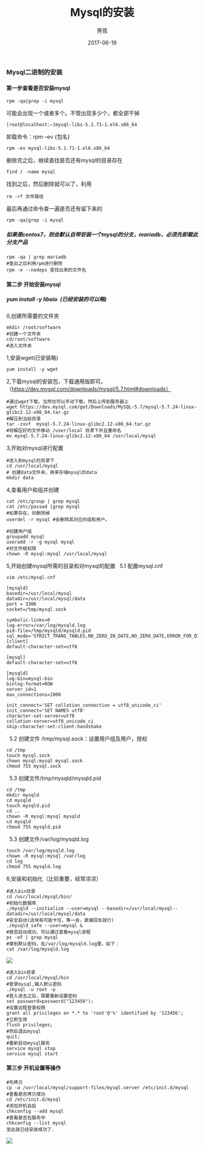 ﻿---
layout: post
title: 'Mysql的安装'
date: 2017-06-19
author: 男孩
tags: mysql
---
### Mysql二进制的安装
#### 第一步查看是否安装mysql
```
rpm -qa|grep -i mysql
```
可能会出现一个或者多个。不管出现多少个，都全部干掉
```
[root@localhost:~]mysql-libs-5.1.71-1.el6.x86_64
```
卸载命令：rpm –ev {包名}
```
rpm -ev mysql-libs-5.1.71-1.el6.x86_64
```
删除完之后，继续查找是否还有mysql的目录存在
```
find / -name mysql
```
找到之后，然后删除就可以了，利用 
```
rm -rf 文件路径
```
最后再通过命令查一遍是否还有留下来的
```
rpm -qa|grep -i mysql
```
##### 如果是centos7，则会默认自带安装一个mysql的分支，mariadb，必须先卸载此分支产品
```
rpm -qa | grep mariadb
#查出之后利用rpm进行删除
rpm -e --nodeps 查找出来的文件名
```
#### 第二步 开始安装mysql
#####   yum install -y libaio &nbsp;(已经安装的可以略)
0,创建所需要的文件夹
```
mkdir /root/software 
#创建一个文件夹
cd/root/software 
#进入文件夹
```
1,安装wget(已安装略)
```
yum install -y wget
```
2,下载mysql的安装包，下载通用版即可。（https://dev.mysql.com/downloads/mysql/5.7.html#downloads）
```
#通过wget下载，当然也可以手动下载，然后上传到服务器上
wget https://dev.mysql.com/get/Downloads/MySQL-5.7/mysql-5.7.24-linux-glibc2.12-x86_64.tar.gz
#解压到当前目录
tar -zxvf  mysql-5.7.24-linux-glibc2.12-x86_64.tar.gz 
#将解压好的文件移动 /user/local 目录下并且重命名
mv mysql-5.7.24-linux-glibc2.12-x86_64 /usr/local/mysql
```
3,开始对mysql进行配置
```
#进入到mysql的目录下
cd /usr/local/mysql
# 创建data文件夹，用来存储mysql的data
mkdir data
```
4,查看用户和组并创建
```
cat /etc/group | grep mysql
cat /etc/passwd |grep mysql
#如果存在，则删除掉
userdel -r mysql #会删除其对应的组和用户。
```
```
#创建用户组
groupadd mysql
useradd -r -g mysql mysql
#对文件赋权限
chown -R mysql:mysql /usr/local/mysql
```
5,开始创建mysql所需的目录和对mysql的配置
&nbsp;&nbsp;5.1 配置mysql.cnf
```
vim /etc/mysql.cnf
```
```
[mysqld]
basedir=/usr/local/mysql
datadir=/usr/local/mysql/data
port = 3306
socket=/tmp/mysql.sock

symbolic-links=0
log-error=/var/log/mysqld.log
pid-file=/tmp/mysqld/mysqld.pid
sql_mode='STRICT_TRANS_TABLES,NO_ZERO_IN_DATE,NO_ZERO_DATE,ERROR_FOR_DIVISION_BY_ZERO,NO_AUTO_CREATE_USER,NO_ENGINE_SUBSTITUTION'
[client]
default-character-set=utf8

[mysql]
default-character-set=utf8

[mysqld]
log-bin=mysql-bin 
binlog-format=ROW 
server_id=1 
max_connections=1000

init_connect='SET collation_connection = utf8_unicode_ci'
init_connect='SET NAMES utf8'
character-set-server=utf8
collation-server=utf8_unicode_ci
skip-character-set-client-handshake
```
&nbsp;&nbsp;5.2  创建文件 /tmp/mysql.sock：设置用户组及用户，授权
```
cd /tmp
touch mysql.sock
chown mysql:mysql mysql.sock
chmod 755 mysql.sock
```
&nbsp;&nbsp;5.3 创建文件/tmp/mysqld/mysqld.pid
```
cd /tmp
mkdir mysqld
cd mysqld
touch mysqld.pid
cd ..
chown -R mysql:mysql mysqld
cd mysqld
chmod 755 mysqld.pid
```
&nbsp;&nbsp;5.3 创建文件/var/log/mysqld.log
```
touch /var/log/mysqld.log
chown -R mysql:mysql /var/log
cd log
chmod 755 mysqld.log
```
6,安装和初始化（比较重要，经常凉凉）
```
#进入bin目录
cd /usr/local/mysql/bin/
#初始化数据库
./mysqld --initialize --user=mysql --basedir=/usr/local/mysql--datadir=/usr/local/mysql/data
#安全启动(这块有可能卡住，等一会，直接回车就行)
./mysqld_safe --user=mysql &
#是否启动成功，可以通过查看mysql进程
ps -ef | grep mysql
#拿到默认密码，在/var/log/mysqld.log里，如下：
cat /var/log/mysqld.log
```
![](http://mgimg-ali.oss-cn-beijing.aliyuncs.com/mysql/mysql_password.png)
```
#进入bin目录
cd /usr/local/mysql/bin
#登录mysql,输入默认密码
./mysql -u root -p
#登入进去之后，需要重新设置密码
set password=password("123456");
#设置远程登录权限
grant all privileges on *.* to 'root'@'%' identified by '123456';
#立即生效
flush privileges;
#然后退出mysql
quit;
#重新启动mysql服务
service mysql stop
service mysql start
```
#### 第三步 开机设置等操作
```
#先拷贝
cp -a /usr/local/mysql/support-files/mysql.server /etc/init.d/mysql
#查看是否拷贝成功
cd /etc/init.d/mysql
#添加开机自启
chkconfig --add mysql
#查看是否在服务中
chkconfig --list mysql
至此就已经安装成功了.
```
![](http://mgimg-ali.oss-cn-beijing.aliyuncs.com/mysql/mysql_end.jpg)